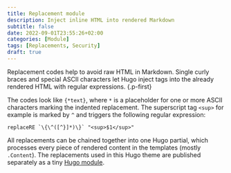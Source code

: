 ```yaml
---
title: Replacement module
description: Inject inline HTML into rendered Markdown
subtitle: false
date: 2022-09-01T23:55:26+02:00
categories: [Module]
tags: [Replacements, Security]
draft: true
---
```


Replacement codes help to avoid raw HTML in Markdown. Single curly braces and special ASCII characters let Hugo inject tags into the already rendered HTML with regular expressions.
{.p-first} <!--more-->

The codes look like `{*text}`, where `*` is a placeholder for one or more ASCII characters marking the indented replacement. The superscript tag `<sup>` for example is marked by `^` and triggers the following regular expression:

```go-html-template
replaceRE `\{\^([^}]*)\}` "<sup>$1</sup>"
```

All replacements can be chained together into one Hugo partial, which processes every piece of rendered content in the templates (mostly `.Content`). The replacements used in this Hugo theme are published separately as a tiny [Hugo module][module].

[module]: https://github.com/bowman2001/hugo-mod-replacements/